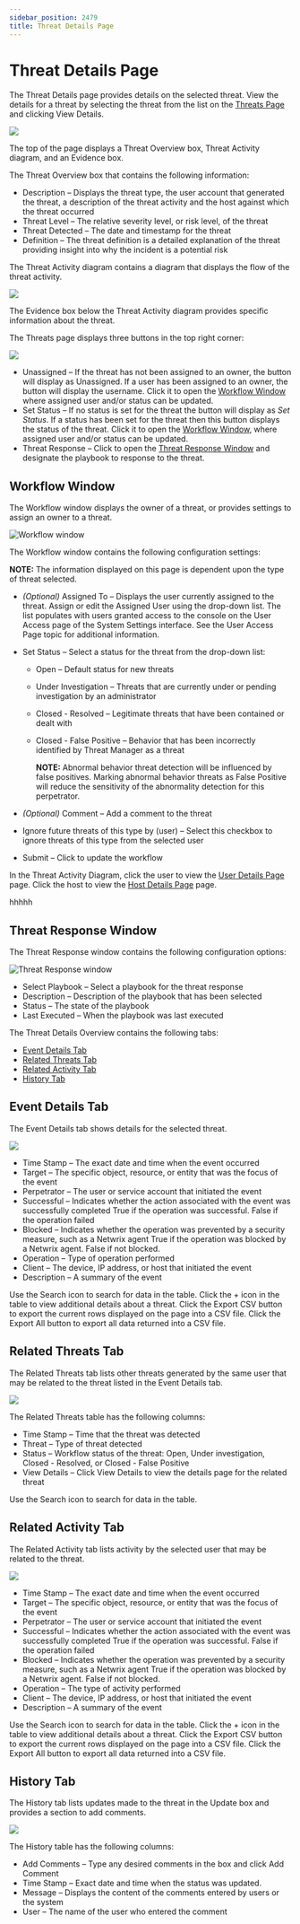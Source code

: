 ```yaml
---
sidebar_position: 2479
title: Threat Details Page
---
```


# Threat Details Page

The Threat Details page provides details on the selected threat. View the details for a threat by selecting the threat from the list on the [Threats Page](../Threats "Threats Page") and clicking View Details.

![](../../../../../../static/images/ThreatManager_3.0/Content/Resources/Images/ThreatManager/Admin/Threats/ThreatDetails.png)

The top of the page displays a Threat Overview box, Threat Activity diagram, and an Evidence box.

The Threat Overview box that contains the following information:

* Description – Displays the threat type, the user account that generated the threat, a description of the threat activity and the host against which the threat occurred
* Threat Level – The relative severity level, or risk level, of the threat
* Threat Detected – The date and timestamp for the threat
* Definition – The threat definition is a detailed explanation of the threat providing insight into why the incident is a potential risk

The Threat Activity diagram contains a diagram that displays the flow of the threat activity.

![](../../../../../../static/images/ThreatManager_3.0/Content/Resources/Images/ThreatManager/Admin/Threats/ThreatActivity.png)

The Evidence box below the Threat Activity diagram provides specific information about the threat.

The Threats page displays three buttons in the top right corner:

![](../../../../../../static/images/ThreatManager_3.0/Content/Resources/Images/ThreatManager/Admin/Threats/EvidenceBox.png)

* Unassigned – If the threat has not been assigned to an owner, the button will display as Unassigned. If a user has been assigned to an owner, the button will display the username. Click it to open the [Workflow Window](#_Workflow_Window "Workflow Window") where assigned user and/or status can be updated.
* Set Status – If no status is set for the threat the button will display as *Set Status*. If a status has been set for the threat then this button displays the status of the threat. Click it to open the [Workflow Window](#_Workflow_Window "Workflow Window"), where assigned user and/or status can be updated.
* Threat Response – Click to open the [Threat Response Window](#Threat "Threat Response window") and designate the playbook to response to the threat.

## Workflow Window

The Workflow window displays the owner of a threat, or provides settings to assign an owner to a threat.

![Workflow window](../../../../../../static/images/ThreatManager_3.0/Content/Resources/Images/ThreatManager/Admin/Threats/Workflow.png "Workflow window")

The Workflow window contains the following configuration settings:

**NOTE:** The information displayed on this page is dependent upon the type of threat selected.

* *(Optional)* Assigned To – Displays the user currently assigned to the threat. Assign or edit the Assigned User using the drop-down list. The list populates with users granted access to the console on the User Access page of the System Settings interface. See the User Access Page topic for additional information.
* Set Status – Select a status for the threat from the drop-down list:

  * Open – Default status for new threats
  * Under Investigation – Threats that are currently under or pending investigation by an administrator
  * Closed - Resolved – Legitimate threats that have been contained or dealt with
  * Closed - False Positive – Behavior that has been incorrectly identified by Threat Manager as a threat

    **NOTE:** Abnormal behavior threat detection will be influenced by false positives. Marking abnormal behavior threats as False Positive will reduce the sensitivity of the abnormality detection for this perpetrator.
* *(Optional)* Comment – Add a comment to the threat
* Ignore future threats of this type by (user) – Select this checkbox to ignore threats of this type from the selected user
* Submit – Click to update the workflow

In the Threat Activity Diagram, click the user to view the [User Details Page](User "User Details Page") page. Click the host to view the [Host Details Page](Host "Host Details Page") page.

hhhhh

## Threat Response Window

The Threat Response window contains the following configuration options:

![Threat Response window](../../../../../../static/images/ThreatManager_3.0/Content/Resources/Images/ThreatManager/Admin/Threats/ThreatResponse.png "Threat Response window")

* Select Playbook – Select a playbook for the threat response
* Description – Description of the playbook that has been selected
* Status – The state of the playbook
* Last Executed – When the playbook was last executed

The Threat Details Overview contains the following tabs:

* [Event Details Tab](#event "Event Details Tab")
* [Related Threats Tab](#related "Related Threats Tab")
* [Related Activity Tab](#activity "Related Activity Tab")
* [History Tab](#history "History Tab")

## Event Details Tab

The Event Details tab shows details for the selected threat.

![](../../../../../../static/images/ThreatManager_3.0/Content/Resources/Images/ThreatManager/Admin/ThreatDetails/EventDetails.png)

* Time Stamp – The exact date and time when the event occurred
* Target – The specific object, resource, or entity that was the focus of the event
* Perpetrator – The user or service account that initiated the event
* Successful – Indicates whether the action associated with the event was successfully completed True if the operation was successful. False if the operation failed
* Blocked – Indicates whether the operation was prevented by a security measure, such as a Netwrix agent True if the operation was blocked by a Netwrix agent. False if not blocked.
* Operation – Type of operation performed
* Client – The device, IP address, or host that initiated the event
* Description – A summary of the event

Use the Search icon to search for data in the table. Click the + icon in the table to view additional details about a threat. Click the Export CSV button to export the current rows displayed on the page into a CSV file. Click the Export All button to export all data returned into a CSV file.

## Related Threats Tab

The Related Threats tab lists other threats generated by the same user that may be related to the threat listed in the Event Details tab.

![](../../../../../../static/images/ThreatManager_3.0/Content/Resources/Images/ThreatManager/Admin/ThreatDetails/RelatedThreats.png)

The Related Threats table has the following columns:

* Time Stamp – Time that the threat was detected
* Threat – Type of threat detected
* Status – Workflow status of the threat: Open, Under investigation, Closed - Resolved, or Closed - False Positive
* View Details – Click View Details to view the details page for the related threat

Use the Search icon to search for data in the table.

## Related Activity Tab

The Related Activity tab lists activity by the selected user that may be related to the threat.

![](../../../../../../static/images/ThreatManager_3.0/Content/Resources/Images/ThreatManager/Admin/ThreatDetails/RelatedActivity.png)

* Time Stamp – The exact date and time when the event occurred
* Target – The specific object, resource, or entity that was the focus of the event
* Perpetrator – The user or service account that initiated the event
* Successful – Indicates whether the action associated with the event was successfully completed True if the operation was successful. False if the operation failed
* Blocked – Indicates whether the operation was prevented by a security measure, such as a Netwrix agent True if the operation was blocked by a Netwrix agent. False if not blocked.
* Operation – The type of activity performed
* Client – The device, IP address, or host that initiated the event
* Description – A summary of the event

Use the Search icon to search for data in the table. Click the + icon in the table to view additional details about a threat. Click the Export CSV button to export the current rows displayed on the page into a CSV file. Click the Export All button to export all data returned into a CSV file.

## History Tab

The History tab lists updates made to the threat in the Update box and provides a section to add comments.

![](../../../../../../static/images/ThreatManager_3.0/Content/Resources/Images/ThreatManager/Admin/ThreatDetails/History.png)

The History table has the following columns:

* Add Comments – Type any desired comments in the box and click Add Comment
* Time Stamp – Exact date and time when the status was updated.
* Message – Displays the content of the comments entered by users or the system
* User – The name of the user who entered the comment